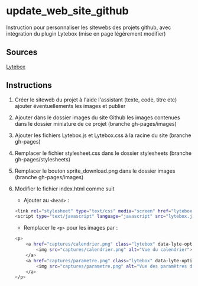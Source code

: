 # update_web_site_github
Instruction pour personnaliser les sitewebs des projets github, avec intégration du plugin Lytebox (mise en page légèrement modifier)

## Sources
[Lytebox](<http://lytebox.com/>)

## Instructions
1. Créer le siteweb du projet à l'aide l'assistant (texte, code, titre etc) ajouter éventuellements les images et publier
2. Ajouter dans le dossier images du site Github les images contenues dans le dossier miniature de ce projet (branche gh-pages/images)
3. Ajouter les fichiers Lytebox.js et Lytebox.css à la racine du site (branche gh-pages)
4. Remplacer le fichier stylesheet.css dans le dossier stylesheets (branche gh-pages/stylesheets)    
5. Remplacer le bouton sprite_download.png dans le dossier images (branche gh-pages/images) 
6. Modifier le fichier index.html comme suit 
	* Ajouter au `<head>` :
	```bash
	<link rel="stylesheet" type="text/css" media="screen" href="lytebox.css">
	<script type="text/javascript" language="javascript" src="lytebox.js"></script>
	```

	* Remplacer le `<p>` pour les images par :
	```bash
	<p>
		<a href="captures/calendrier.png" class="lytebox" data-lyte-options="group:vacation" data-title="Vue du calendrier" data-description="">
			<img src="captures/calendrier.png" alt="Vue du calendrier">
		</a>
		<a href="captures/parametre.png" class="lytebox" data-lyte-options="group:vacation" data-title="Vue des paramètres d'affichage" data-description="">
			<img src="captures/parametre.png" alt="Vue des paramètres d'affichage">
		</a>
	</p>
	```

